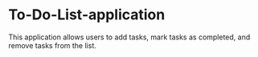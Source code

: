 # To-Do-List-application
This application allows users to add tasks, mark tasks as completed, and remove tasks from the list.
